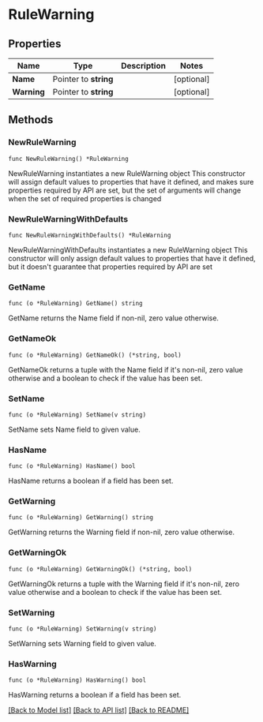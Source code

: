# RuleWarning

## Properties

Name | Type | Description | Notes
------------ | ------------- | ------------- | -------------
**Name** | Pointer to **string** |  | [optional] 
**Warning** | Pointer to **string** |  | [optional] 

## Methods

### NewRuleWarning

`func NewRuleWarning() *RuleWarning`

NewRuleWarning instantiates a new RuleWarning object
This constructor will assign default values to properties that have it defined,
and makes sure properties required by API are set, but the set of arguments
will change when the set of required properties is changed

### NewRuleWarningWithDefaults

`func NewRuleWarningWithDefaults() *RuleWarning`

NewRuleWarningWithDefaults instantiates a new RuleWarning object
This constructor will only assign default values to properties that have it defined,
but it doesn't guarantee that properties required by API are set

### GetName

`func (o *RuleWarning) GetName() string`

GetName returns the Name field if non-nil, zero value otherwise.

### GetNameOk

`func (o *RuleWarning) GetNameOk() (*string, bool)`

GetNameOk returns a tuple with the Name field if it's non-nil, zero value otherwise
and a boolean to check if the value has been set.

### SetName

`func (o *RuleWarning) SetName(v string)`

SetName sets Name field to given value.

### HasName

`func (o *RuleWarning) HasName() bool`

HasName returns a boolean if a field has been set.

### GetWarning

`func (o *RuleWarning) GetWarning() string`

GetWarning returns the Warning field if non-nil, zero value otherwise.

### GetWarningOk

`func (o *RuleWarning) GetWarningOk() (*string, bool)`

GetWarningOk returns a tuple with the Warning field if it's non-nil, zero value otherwise
and a boolean to check if the value has been set.

### SetWarning

`func (o *RuleWarning) SetWarning(v string)`

SetWarning sets Warning field to given value.

### HasWarning

`func (o *RuleWarning) HasWarning() bool`

HasWarning returns a boolean if a field has been set.


[[Back to Model list]](../README.md#documentation-for-models) [[Back to API list]](../README.md#documentation-for-api-endpoints) [[Back to README]](../README.md)


